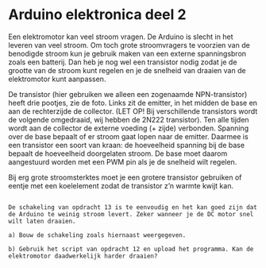 # Arduino elektronica deel 2

Een elektromotor kan veel stroom vragen. De Arduino is slecht in het leveren van veel stroom. Om toch grote stroomvragers te voorzien van de benodigde stroom kun je gebruik maken van een externe spanningsbron zoals een batterij. Dan heb je nog wel een transistor nodig zodat je de grootte van de stroom kunt regelen en je de snelheid van draaien van de elektromotor kunt aanpassen.

De transistor (hier gebruiken we alleen een zogenaamde NPN-transistor) heeft drie pootjes, zie de foto. Links zit de emitter, in het midden de base en aan de rechterzijde de collector. (LET OP! Bij verschillende transistors wordt de volgende omgedraaid, wij hebben de 2N222 transistor). Ten alle tijden wordt aan de collector de externe voeding (+ zijde) verbonden. Spanning over de base bepaalt of er stroom gaat lopen naar de emitter. Daarmee is een transistor een soort van kraan: de hoeveelheid spanning bij de  base bepaalt de hoeveelheid doorgelaten stroom. De base moet daarom aangestuurd worden met een PWM pin als je de snelheid wilt regelen.

Bij erg grote stroomsterktes moet je een grotere transistor gebruiken of eentje met een koelelement zodat de transistor z’n warmte kwijt kan.

```{exercise} De snelheid van een elektromotor deel 2

De schakeling van opdracht 13 is te eenvoudig en het kan goed zijn dat de Arduino te weinig stroom levert. Zeker wanneer je de DC motor snel wilt laten draaien.

a) Bouw de schakeling zoals hiernaast weergegeven.

b) Gebruik het script van opdracht 12 en upload het programma. Kan de elektromotor daadwerkelijk harder draaien?
```